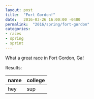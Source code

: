 ```yaml
---
layout: post
title:  "Fort Gordon!"
date:   2016-03-26 16:00:00 -0400
permalink:  "2016/spring/fort-gordon"
categories:
- races
- spring
- sprint
---
```


What a great race in Fort Gordon, Ga!

Results:

|name|college|
|----|-------|
|hey |sup    |
